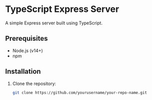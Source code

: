 # TypeScript Express Server

A simple Express server built using TypeScript.

## Prerequisites

- Node.js (v14+)
- npm

## Installation

1. Clone the repository:

   ```bash
   git clone https://github.com/yourusername/your-repo-name.git